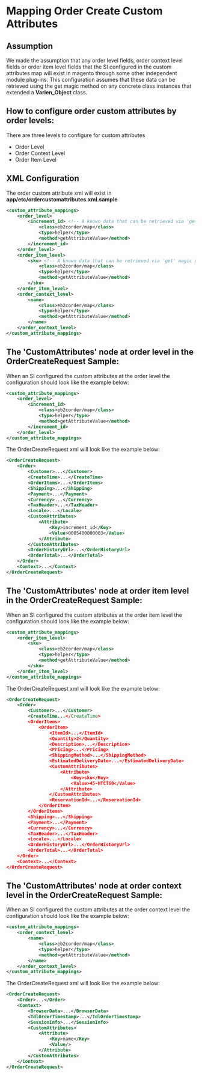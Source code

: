 # Mapping Order Create Custom Attributes

## Assumption

We made the assumption that any order level fields, order context level fields or order item level fields that the SI configured in the custom attributes map will exist in magento through some other independent module plug-ins. This configuration assumes that these data can be retrieved using the get magic method on any concrete class instances that extended a **Varien_Object** class.

## How to configure order custom attributes by order levels:

There are three levels to configure for custom attributes
- Order Level
- Order Context Level
- Order Item Level

## XML Configuration
The order custom attribute xml will exist in **app/etc/ordercustomattributes.xml.sample**
```xml
<custom_attribute_mappings>
	<order_level>
		<increment_id> <!-- A known data that can be retrieved via 'get' magic method on any concrete class instance that extend Varien_Object class-->
			<class>eb2corder/map</class>
			<type>helper</type>
			<method>getAttributeValue</method>
		</increment_id>
	</order_level>
	<order_item_level>
		<sku> <!-- A known data that can be retrieved via 'get' magic method on any concrete class instance that extend Varien_Object class-->
			<class>eb2corder/map</class>
			<type>helper</type>
			<method>getAttributeValue</method>
		</sku>
	</order_item_level>
	<order_context_level>
		<name>
			<class>eb2corder/map</class>
			<type>helper</type>
			<method>getAttributeValue</method>
		</name>
	</order_context_level>
</custom_attribute_mappings>
```

## The 'CustomAttributes' node at order level in the OrderCreateRequest Sample:

When an SI configured the custom attributes at the order level the configuration should look like the example below:

```xml
<custom_attribute_mappings>
	<order_level>
		<increment_id>
			<class>eb2corder/map</class>
			<type>helper</type>
			<method>getAttributeValue</method>
		</increment_id>
	</order_level>
</custom_attribute_mappings>
```

The OrderCreateRequest xml will look like the example below:

```xml
<OrderCreateRequest>
	<Order>
		<Customer>...</Customer>
		<CreateTime>...</CreateTime>
		<OrderItems>...</OrderItems>
		<Shipping>...</Shipping>
		<Payment>...</Payment>
		<Currency>...</Currency>
		<TaxHeader>...</TaxHeader>
		<Locale>...</Locale>
		<CustomAttributes>
			<Attribute>
				<Key>increment_id</Key>
				<Value>0005400000003</Value>
			</Attribute>
		</CustomAttributes>
		<OrderHistoryUrl>...</OrderHistoryUrl>
		<OrderTotal>...</OrderTotal>
	</Order>
	<Context>...</Context>
</OrderCreateRequest>
```

## The 'CustomAttributes' node at order item level in the OrderCreateRequest Sample:

When an SI configured the custom attributes at the order item level the configuration should look like the example below:

```xml
<custom_attribute_mappings>
	<order_item_level>
		<sku>
			<class>eb2corder/map</class>
			<type>helper</type>
			<method>getAttributeValue</method>
		</sku>
	</order_item_level>
</custom_attribute_mappings>
```

The OrderCreateRequest xml will look like the example below:

```xml
<OrderCreateRequest>
	<Order>
		<Customer>...</Customer>
		<CreateTime...</CreateTime>
		<OrderItems>
			<OrderItem>
				<ItemId>...</ItemId>
				<Quantity>2</Quantity>
				<Description>...</Description>
				<Pricing>...</Pricing>
				<ShippingMethod>...</ShippingMethod>
				<EstimatedDeliveryDate>...</EstimatedDeliveryDate>
				<CustomAttributes>
					<Attribute>
						<Key>sku</Key>
						<Value>45-HTCT60</Value>
					</Attribute>
				</CustomAttributes>
				<ReservationId>...</ReservationId>
			</OrderItem>
		</OrderItems>
		<Shipping>...</Shipping>
		<Payment>...</Payment>
		<Currency>...</Currency>
		<TaxHeader>...</TaxHeader>
		<Locale>...</Locale>
		<OrderHistoryUrl>...</OrderHistoryUrl>
		<OrderTotal>...</OrderTotal>
	</Order>
	<Context>...</Context>
</OrderCreateRequest>
```

## The 'CustomAttributes' node at order context level in the OrderCreateRequest Sample:

When an SI configured the custom attributes at the order context level the configuration should look like the example below:

```xml
<custom_attribute_mappings>
	<order_context_level>
		<name>
			<class>eb2corder/map</class>
			<type>helper</type>
			<method>getAttributeValue</method>
		</name>
	</order_context_level>
</custom_attribute_mappings>
```

The OrderCreateRequest xml will look like the example below:

```xml
<OrderCreateRequest>
	<Order>...</Order>
	<Context>
		<BrowserData>...</BrowserData>
		<TdlOrderTimestamp>...</TdlOrderTimestamp>
		<SessionInfo>...</SessionInfo>
		<CustomAttributes>
			<Attribute>
				<Key>name</Key>
				<Value/>
			</Attribute>
		</CustomAttributes>
	</Context>
</OrderCreateRequest>
```